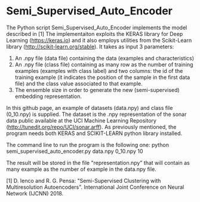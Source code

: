 # Semi_Supervised_Auto_Encoder

The Python script Semi_Supervised_Auto_Encoder implements the model described in [1]
The implementaiton exploits the KERAS library for Deep Learning (https://keras.io) and it also employs utilities from the Scikit-Learn library (http://scikit-learn.org/stable).
It takes as input 3 parameters:
1) An .npy file (data file) containing the data (examples and characteristics)
2) An .npy file (class file) containing as many row as the number of training examples (examples with class label) and two columns: the id of the training example (it indicates the position of the sample in the first data file) and the class value associated to that example.
3) The ensemble size in order to generate the new (semi-supervised) embedding representation. 

In this github page, an example of datasets (data.npy) and class file (0_10.npy) is supplied. The dataset is the .npy representation of the sonar data public available at the UCI Machine Learning Repository (http://tunedit.org/repo/UCI/sonar.arff).
As previously mentioned, the program needs both KERAS and SCIKIT-LEARN python library installed.

The command line to run the program is the following one:
  python semi_supervised_auto_encoder.py data.npy 0_10.npy 10

The result will be stored in the file "representation.npy" that will contain as many example as the number of example in the data.npy file.

[1] D. Ienco and R. G. Pensa: "Semi-Supervised Clustering with Multiresolution Autoencoders". International Joint Conference on Neural Network (IJCNN) 2018.
